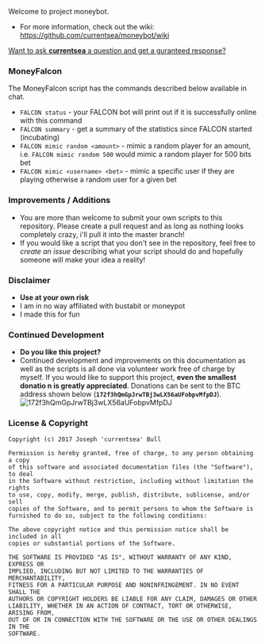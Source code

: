 Welcome to project moneybot.
* For more information, check out the wiki: https://github.com/currentsea/moneybot/wiki

[Want to ask **currentsea** a question and get a guranteed response?](https://21.co/currentsea/)


### MoneyFalcon
The MoneyFalcon script has the commands described below available in chat. 

* `FALCON status` - your FALCON bot will print out if it is successfully online with this command
* `FALCON summary` - get a summary of the statistics since FALCON started (incubating) 
* `FALCON mimic random <amount>` - mimic a random player for an amount, i.e. `FALCON mimic random 500` would mimic a random player for 500 bits bet 
* `FALCON mimic <username> <bet>` - mimic a specific user if they are playing otherwise a random user for a given bet 


### Improvements / Additions
* You are more than welcome to submit your own scripts to this repository.  Please create a pull request and as long as nothing looks completely crazy, i'll pull it into the master branch! 
* If you would like a script that you don't see in the repository, feel free to *create an issue* describing what your script should do and hopefully someone will make your idea a reality! 

### Disclaimer
* **Use at your own risk**
* I am in no way affiliated with bustabit or moneypot 
* I made this for fun

### Continued Development
* **Do you like this project?**
* Continued development and improvements on this documentation as well as the scripts is all done via volunteer work free of charge by myself.  If you would like to support this project, **even the smallest donatio
n is greatly appreciated**.  Donations can be sent to the BTC address shown below (**`172f3hQmGpJrwTBj3wLX56aUFobpvMfpDJ`**). 
![172f3hQmGpJrwTBj3wLX56aUFobpvMfpDJ](http://i.imgur.com/rbWqbqN.png)

### License & Copyright 

```
Copyright (c) 2017 Joseph 'currentsea' Bull

Permission is hereby granted, free of charge, to any person obtaining a copy
of this software and associated documentation files (the "Software"), to deal
in the Software without restriction, including without limitation the rights
to use, copy, modify, merge, publish, distribute, sublicense, and/or sell
copies of the Software, and to permit persons to whom the Software is
furnished to do so, subject to the following conditions:

The above copyright notice and this permission notice shall be included in all
copies or substantial portions of the Software.

THE SOFTWARE IS PROVIDED "AS IS", WITHOUT WARRANTY OF ANY KIND, EXPRESS OR
IMPLIED, INCLUDING BUT NOT LIMITED TO THE WARRANTIES OF MERCHANTABILITY,
FITNESS FOR A PARTICULAR PURPOSE AND NONINFRINGEMENT. IN NO EVENT SHALL THE
AUTHORS OR COPYRIGHT HOLDERS BE LIABLE FOR ANY CLAIM, DAMAGES OR OTHER
LIABILITY, WHETHER IN AN ACTION OF CONTRACT, TORT OR OTHERWISE, ARISING FROM,
OUT OF OR IN CONNECTION WITH THE SOFTWARE OR THE USE OR OTHER DEALINGS IN THE
SOFTWARE.
```
